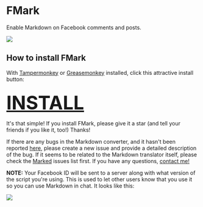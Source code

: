 # FMark

Enable Markdown on Facebook comments and posts.

![](https://i.imgur.com/0tI8fhm.png)

## How to install FMark

With [Tampermonkey](https://chrome.google.com/webstore/detail/tampermonkey/dhdgffkkebhmkfjojejmpbldmpobfkfo?hl=en) or [Greasemonkey](https://addons.mozilla.org/en-US/firefox/addon/greasemonkey/) installed, click this attractive install button:

<h3><a href="https://github.com/tjhorner/FMark/raw/master/fmark.user.js" style="font-size: 3em">INSTALL</a></h3>

It's that simple! If you install FMark, please give it a star (and tell your friends if you like it, too!) Thanks!

If there are any bugs in the Markdown converter, and it hasn't been reported [here](https://github.com/tjhorner/FMark/issues), please create a new issue and provide a detailed description of the bug. If it seems to be related to the Markdown translator itself, please check the [Marked](https://github.com/chjj/marked) issues list first. If you have any questions, [contact me!](mailto:me@tjhorner.com)

**NOTE:** Your Facebook ID will be sent to a server along with what version of the script you're using. This is used to let other users know that you use it so you can use Markdown in chat. It looks like this:

![](https://cloud.githubusercontent.com/assets/2646487/8471527/013211d4-204e-11e5-83d2-23c94b2d707a.png)
